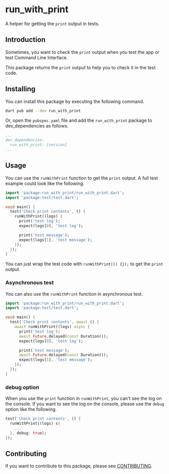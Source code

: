 # run_with_print

A helper for getting the `print` output in tests.

## Introduction

Sometimes, you want to check the `print` output when you test the app or test Command Line Interface.

This package returns the `print` output to help you to check it in the test code.

## Installing

You can install this package by executing the following command.

```bash
dart pub add --dev run_with_print
```

Or, open the `pubspec.yaml` file and add the `run_with_print` package to dev_dependencies as follows.

```yaml
...
dev_dependencies:
  run_with_print: [version]
...
```

## Usage

You can use the `runWithPrint` function to get the `print` output. A full test example could look like the following.

```dart
import 'package:run_with_print/run_with_print.dart';
import 'package:test/test.dart';

void main() {
  test('Check print contents', () {
    runWithPrint((logs) {
      print('test log');
      expect(logs[0], 'test log');

      print('test message');
      expect(logs[1], 'test message');
    });
  });
}
```

You can just wrap the test code with `runWithPrint(() {});` to get the `print` output.

### Asynchronous test

You can also use the `runWithPrint` function in asynchronous test.

```dart
import 'package:run_with_print/run_with_print.dart';
import 'package:test/test.dart';

void main() {
  test('Check print contents', await () {
    await runWithPrint((logs) async {
      print('test log');
      await Future.delayed(const Duration());
      expect(logs[0], 'test log');

      print('test message');
      await Future.delayed(const Duration());
      expect(logs[1], 'test message');
    });
  });
}
```

### debug option

When you use the `print` function in `runWithPrint`, you can't see the log on the console. If you want to see the log on the console, please use the `debug` option like the following.

```dart
test('Check print contents', () {
  runWithPrint((logs) s{
    ...
  }, debug: true);
});
```

## Contributing

If you want to contribute to this package, please see [CONTRIBUTING](CONTRIBUTING.md).

